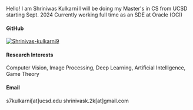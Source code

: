 Hello! I am Shriniwas Kulkarni
I will be doing my Master's in CS from UCSD starting Sept. 2024
Currently working full time as an SDE at Oracle (OCI)

#### GitHub
[![Shrinivas-kulkarni9](https://img.shields.io/badge/Shrinivas-kulkarni9-github-blue?logo=github)](https://github.com/Shrinivas-kulkarni9)

#### Research Interests
Computer Vision, Image Processing, Deep Learning, Artificial Intelligence, Game Theory

#### Email
s7kulkarni[at]ucsd.edu
shrinivask.2k[at]gmail.com
